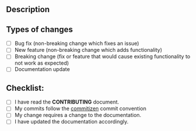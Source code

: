 <!--- Thank you for submitting a pull request! Please use the following template to draft your PR. If you have any questions, please do not hesitate to ask- we are happy to help. -->

## Description
<!--- Describe your changes -->
<!--- Include a reference to the issue this fixes with #XXX e.g. #123 -->

## Types of changes
<!--- What types of changes does your code introduce? Put an `x` in all the boxes that apply: -->
- [ ] Bug fix (non-breaking change which fixes an issue)
- [ ] New feature (non-breaking change which adds functionality)
- [ ] Breaking change (fix or feature that would cause existing functionality to not work as expected)
- [ ] Documentation update

## Checklist:
<!--- Go over all the following points, and put an `x` in all the boxes that apply. -->
<!--- If you're unsure about any of these, don't hesitate to ask. We're here to help! -->
- [ ] I have read the **CONTRIBUTING** document.
- [ ] My commits follow the [commitizen](https://github.com/commitizen/cz-cli#philosophy) commit convention
- [ ] My change requires a change to the documentation.
- [ ] I have updated the documentation accordingly.
